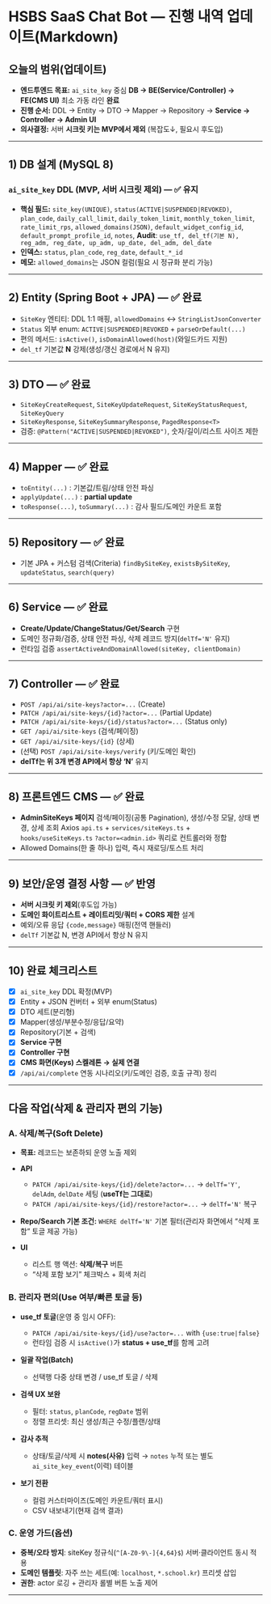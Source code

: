# HSBS SaaS Chat Bot — 진행 내역 업데이트(Markdown)

## 오늘의 범위(업데이트)

* **엔드투엔드 목표:** `ai_site_key` 중심 **DB → BE(Service/Controller) → FE(CMS UI)** 최소 가동 라인 **완료**
* **진행 순서:** DDL → Entity → DTO → Mapper → Repository → **Service → Controller → Admin UI**
* **의사결정:** 서버 **시크릿 키는 MVP에서 제외** (복잡도↓, 필요시 후도입)

---

## 1) DB 설계 (MySQL 8)

### `ai_site_key` DDL (MVP, 서버 시크릿 제외) — ✅ 유지

* **핵심 필드:**
  `site_key(UNIQUE)`, `status(ACTIVE|SUSPENDED|REVOKED)`, `plan_code`,
  `daily_call_limit`, `daily_token_limit`, `monthly_token_limit`, `rate_limit_rps`,
  `allowed_domains(JSON)`, `default_widget_config_id`, `default_prompt_profile_id`, `notes`,
  **Audit**: `use_tf, del_tf(기본 N), reg_adm, reg_date, up_adm, up_date, del_adm, del_date`
* **인덱스:** `status`, `plan_code`, `reg_date`, `default_*_id`
* **메모:** `allowed_domains`는 JSON 컬럼(필요 시 정규화 분리 가능)

---

## 2) Entity (Spring Boot + JPA) — ✅ 완료

* `SiteKey` 엔티티: DDL 1:1 매핑, `allowedDomains` ↔ `StringListJsonConverter`
* `Status` 외부 enum: `ACTIVE|SUSPENDED|REVOKED` + `parseOrDefault(...)`
* 편의 메서드: `isActive()`, `isDomainAllowed(host)`(와일드카드 지원)
* `del_tf` 기본값 **N** 강제(생성/갱신 경로에서 N 유지)

---

## 3) DTO — ✅ 완료

* `SiteKeyCreateRequest`, `SiteKeyUpdateRequest`, `SiteKeyStatusRequest`, `SiteKeyQuery`
* `SiteKeyResponse`, `SiteKeySummaryResponse`, `PagedResponse<T>`
* 검증: `@Pattern("ACTIVE|SUSPENDED|REVOKED")`, 숫자/길이/리스트 사이즈 제한

---

## 4) Mapper — ✅ 완료

* `toEntity(...)` : 기본값/트림/상태 안전 파싱
* `applyUpdate(...)` : **partial update**
* `toResponse(...)`, `toSummary(...)` : 감사 필드/도메인 카운트 포함

---

## 5) Repository — ✅ 완료

* 기본 JPA + 커스텀 검색(Criteria)
  `findBySiteKey`, `existsBySiteKey`, `updateStatus`, `search(query)`

---

## 6) Service — ✅ 완료

* **Create/Update/ChangeStatus/Get/Search** 구현
* 도메인 정규화/검증, 상태 안전 파싱, 삭제 레코드 방지(`delTf='N'` 유지)
* 런타임 검증 `assertActiveAndDomainAllowed(siteKey, clientDomain)`

---

## 7) Controller — ✅ 완료

* `POST /api/ai/site-keys?actor=...` (Create)
* `PATCH /api/ai/site-keys/{id}?actor=...` (Partial Update)
* `PATCH /api/ai/site-keys/{id}/status?actor=...` (Status only)
* `GET /api/ai/site-keys` (검색/페이징)
* `GET /api/ai/site-keys/{id}` (상세)
* (선택) `POST /api/ai/site-keys/verify` (키/도메인 확인)
* **delTf는 위 3개 변경 API에서 항상 ‘N’** 유지

---

## 8) 프론트엔드 CMS — ✅ 완료

* **AdminSiteKeys 페이지**
  검색/페이징(공통 Pagination), 생성/수정 모달, 상태 변경, 상세 조회
  Axios `api.ts` + `services/siteKeys.ts` + `hooks/useSiteKeys.ts`
  `?actor=<admin.id>` 쿼리로 컨트롤러와 정합
* Allowed Domains(한 줄 하나) 입력, 즉시 재로딩/토스트 처리

---

## 9) 보안/운영 결정 사항 — ✅ 반영

* **서버 시크릿 키 제외**(후도입 가능)
* **도메인 화이트리스트 + 레이트리밋/쿼터 + CORS 제한** 설계
* 예외/오류 응답 `{code,message}` 매핑(전역 핸들러)
* `delTf` 기본값 N, 변경 API에서 항상 N 유지

---

## 10) 완료 체크리스트

* [x] `ai_site_key` DDL 확정(MVP)
* [x] Entity + JSON 컨버터 + 외부 enum(Status)
* [x] DTO 세트(분리형)
* [x] Mapper(생성/부분수정/응답/요약)
* [x] Repository(기본 + 검색)
* [x] **Service 구현**
* [x] **Controller 구현**
* [x] **CMS 화면(Keys) 스켈레톤 → 실제 연결**
* [x] `/api/ai/complete` 연동 시나리오(키/도메인 검증, 호출 규격) 정리

---

## 다음 작업(삭제 & 관리자 편의 기능)

### A. 삭제/복구(Soft Delete)

* **목표:** 레코드는 보존하되 운영 노출 제외
* **API**

  * `PATCH /api/ai/site-keys/{id}/delete?actor=...` → `delTf='Y'`, `delAdm`, `delDate` 세팅 (**useTf는 그대로**)
  * `PATCH /api/ai/site-keys/{id}/restore?actor=...` → `delTf='N'` 복구
* **Repo/Search 기본 조건:** `WHERE delTf='N'` 기본 필터(관리자 화면에서 “삭제 포함” 토글 제공 가능)
* **UI**

  * 리스트 행 액션: **삭제/복구** 버튼
  * “삭제 포함 보기” 체크박스 + 회색 처리

### B. 관리자 편의(Use 여부/빠른 토글 등)

* **use_tf 토글**(운영 중 임시 OFF):

  * `PATCH /api/ai/site-keys/{id}/use?actor=...` with `{use:true|false}`
  * 런타임 검증 시 `isActive()`가 **status + use_tf**를 함께 고려
* **일괄 작업(Batch)**

  * 선택행 다중 상태 변경 / use_tf 토글 / 삭제
* **검색 UX 보완**

  * 필터: `status`, `planCode`, `regDate` 범위
  * 정렬 프리셋: 최신 생성/최근 수정/플랜/상태
* **감사 추적**

  * 상태/토글/삭제 시 **notes(사유)** 입력 → `notes` 누적 또는 별도 `ai_site_key_event`(이력) 테이블
* **보기 전환**

  * 컬럼 커스터마이즈(도메인 카운트/쿼터 표시)
  * CSV 내보내기(현재 검색 결과)

### C. 운영 가드(옵션)

* **중복/오타 방지**: siteKey 정규식(`^[A-Z0-9\-]{4,64}$`) 서버·클라이언트 동시 적용
* **도메인 템플릿**: 자주 쓰는 세트(예: `localhost`, `*.school.kr`) 프리셋 삽입
* **권한**: actor 로깅 + 관리자 롤별 버튼 노출 제어

---
